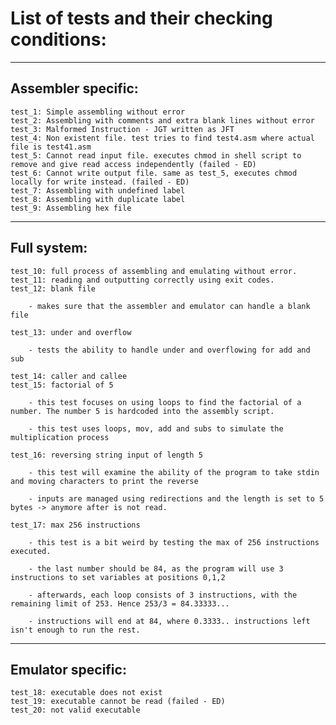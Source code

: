 # List of tests and their checking conditions:

***

## Assembler specific:

    test_1: Simple assembling without error
    test_2: Assembling with comments and extra blank lines without error
    test_3: Malformed Instruction - JGT written as JFT
    test_4: Non existent file. test tries to find test4.asm where actual file is test41.asm
    test_5: Cannot read input file. executes chmod in shell script to remove and give read access independently (failed - ED)
    test_6: Cannot write output file. same as test_5, executes chmod locally for write instead. (failed - ED)
    test_7: Assembling with undefined label
    test_8: Assembling with duplicate label
    test_9: Assembling hex file

***

## Full system:

    test_10: full process of assembling and emulating without error.
    test_11: reading and outputting correctly using exit codes.
    test_12: blank file

        - makes sure that the assembler and emulator can handle a blank file

    test_13: under and overflow

        - tests the ability to handle under and overflowing for add and sub
        
    test_14: caller and callee
    test_15: factorial of 5

        - this test focuses on using loops to find the factorial of a number. The number 5 is hardcoded into the assembly script.
        
        - this test uses loops, mov, add and subs to simulate the multiplication process

    test_16: reversing string input of length 5

        - this test will examine the ability of the program to take stdin and moving characters to print the reverse
        
        - inputs are managed using redirections and the length is set to 5 bytes -> anymore after is not read.

    test_17: max 256 instructions

        - this test is a bit weird by testing the max of 256 instructions executed.

        - the last number should be 84, as the program will use 3 instructions to set variables at positions 0,1,2
        
        - afterwards, each loop consists of 3 instructions, with the remaining limit of 253. Hence 253/3 = 84.33333...
        
        - instructions will end at 84, where 0.3333.. instructions left isn't enough to run the rest.

***

## Emulator specific:

    test_18: executable does not exist
    test_19: executable cannot be read (failed - ED)
    test_20: not valid executable